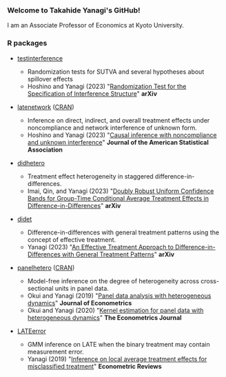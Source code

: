 ### Welcome to Takahide Yanagi's GitHub!

I am an Associate Professor of Economics at Kyoto University.

### R packages

- [testinterference](https://tkhdyanagi.github.io/testinterference/)
  - Randomization tests for SUTVA and several hypotheses about spillover effects
  - Hoshino and Yanagi (2023) "[Randomization Test for the Specification of Interference Structure](https://arxiv.org/abs/2301.05580)" **arXiv**

- [latenetwork](https://tkhdyanagi.github.io/latenetwork/) ([CRAN](https://cran.r-project.org/web/packages/latenetwork/index.html))
  - Inference on direct, indirect, and overall treatment effects under noncompliance and network interference of unknown form.
  - Hoshino and Yanagi (2023) "[Causal inference with noncompliance and unknown interference](https://doi.org/10.1080/01621459.2023.2284413)" **Journal of the American Statistical Association**

- [didhetero](https://tkhdyanagi.github.io/didhetero/)
  - Treatment effect heterogeneity in staggered difference-in-differences.
  - Imai, Qin, and Yanagi (2023) "[Doubly Robust Uniform Confidence Bands for Group-Time Conditional Average Treatment Effects in Difference-in-Differences](https://doi.org/10.48550/arXiv.2305.02185)" **arXiv**

- [didet](https://tkhdyanagi.github.io/didet/)
  - Difference-in-differences with general treatment patterns using the concept of effective treatment.
  - Yanagi (2023) "[An Effective Treatment Approach to Difference-in-Differences with General Treatment Patterns](https://arxiv.org/abs/2212.13226)" **arXiv**

- [panelhetero](https://tkhdyanagi.github.io/panelhetero/) ([CRAN](https://cran.r-project.org/web/packages/panelhetero/index.html))
  - Model-free inference on the degree of heterogeneity across cross-sectional units in panel data.
  - Okui and Yanagi (2019) "[Panel data analysis with heterogeneous dynamics](https://doi.org/10.1016/j.jeconom.2019.04.036)" **Journal of Econometrics**
  - Okui and Yanagi (2020) "[Kernel estimation for panel data with heterogeneous dynamics](https://doi.org/10.1093/ectj/utz019)" **The Econometrics Journal**

- [LATEerror](https://github.com/tkhdyanagi/LATEerror)
  - GMM inference on LATE when the binary treatment may contain measurement error.
  - Yanagi (2019) "[Inference on local average treatment effects for misclassified treatment](https://doi.org/10.1080/07474938.2018.1485833)" **Econometric Reviews**

<!--
**tkhdyanagi/tkhdyanagi** is a ✨ _special_ ✨ repository because its `README.md` (this file) appears on your GitHub profile.

Here are some ideas to get you started:

- 🔭 I’m currently working on ...
- 🌱 I’m currently learning ...
- 👯 I’m looking to collaborate on ...
- 🤔 I’m looking for help with ...
- 💬 Ask me about ...
- 📫 How to reach me: ...
- 😄 Pronouns: ...
- ⚡ Fun fact: ...
-->
